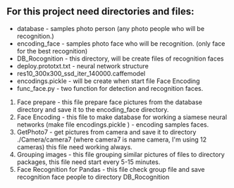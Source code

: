 ## For this project need directories and files:
- database - samples photo person (any photo people who will be recognition.)
- encoding_face - samples photo face who will be recognition. (only face for the best recognition)
- DB_Rocognition - this directory, will be create files of recognition faces
- deploy.prototxt.txt - neural network structure
- res10_300x300_ssd_iter_140000.caffemodel
- encodings.pickle - will be create when start file Face Encoding
- func_face.py - two function for detection and recognition faces.

1. Face prepare - this file prepare face pictures from the database directory and save it to the encoding_face directory.
2. Face Encoding -  this file to make database for working a siamese neural networks (make file encodings.pickle ) - encoding samples faces.
3. GetPhoto7 - get pictures from camera and save it to directory ./Camera/camera7 (where camera7 is name camera, I'm using 12 cameras) this file need working always.
4. Grouping images - this file grouping similar pictures of files to directory packages, this file need start every 5-15 minutes.
5. Face Recognition for Pandas - this file check group file and save recognition face people to directory DB_Rocognition
